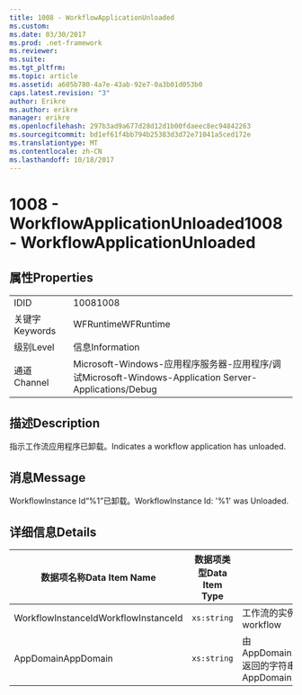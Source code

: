 ```yaml
---
title: 1008 - WorkflowApplicationUnloaded
ms.custom: 
ms.date: 03/30/2017
ms.prod: .net-framework
ms.reviewer: 
ms.suite: 
ms.tgt_pltfrm: 
ms.topic: article
ms.assetid: a605b780-4a7e-43ab-92e7-0a3b01d053b0
caps.latest.revision: "3"
author: Erikre
ms.author: erikre
manager: erikre
ms.openlocfilehash: 297b3ad9a677d28d12d1b00fdaeec8ec94842263
ms.sourcegitcommit: bd1ef61f4bb794b25383d3d72e71041a5ced172e
ms.translationtype: MT
ms.contentlocale: zh-CN
ms.lasthandoff: 10/18/2017
---
```

# <a name="1008---workflowapplicationunloaded"></a><span data-ttu-id="efc6a-102">1008 - WorkflowApplicationUnloaded</span><span class="sxs-lookup"><span data-stu-id="efc6a-102">1008 - WorkflowApplicationUnloaded</span></span>
## <a name="properties"></a><span data-ttu-id="efc6a-103">属性</span><span class="sxs-lookup"><span data-stu-id="efc6a-103">Properties</span></span>  
  
|||  
|-|-|  
|<span data-ttu-id="efc6a-104">ID</span><span class="sxs-lookup"><span data-stu-id="efc6a-104">ID</span></span>|<span data-ttu-id="efc6a-105">1008</span><span class="sxs-lookup"><span data-stu-id="efc6a-105">1008</span></span>|  
|<span data-ttu-id="efc6a-106">关键字</span><span class="sxs-lookup"><span data-stu-id="efc6a-106">Keywords</span></span>|<span data-ttu-id="efc6a-107">WFRuntime</span><span class="sxs-lookup"><span data-stu-id="efc6a-107">WFRuntime</span></span>|  
|<span data-ttu-id="efc6a-108">级别</span><span class="sxs-lookup"><span data-stu-id="efc6a-108">Level</span></span>|<span data-ttu-id="efc6a-109">信息</span><span class="sxs-lookup"><span data-stu-id="efc6a-109">Information</span></span>|  
|<span data-ttu-id="efc6a-110">通道</span><span class="sxs-lookup"><span data-stu-id="efc6a-110">Channel</span></span>|<span data-ttu-id="efc6a-111">Microsoft-Windows-应用程序服务器-应用程序/调试</span><span class="sxs-lookup"><span data-stu-id="efc6a-111">Microsoft-Windows-Application Server-Applications/Debug</span></span>|  
  
## <a name="description"></a><span data-ttu-id="efc6a-112">描述</span><span class="sxs-lookup"><span data-stu-id="efc6a-112">Description</span></span>  
 <span data-ttu-id="efc6a-113">指示工作流应用程序已卸载。</span><span class="sxs-lookup"><span data-stu-id="efc6a-113">Indicates a workflow application has unloaded.</span></span>  
  
## <a name="message"></a><span data-ttu-id="efc6a-114">消息</span><span class="sxs-lookup"><span data-stu-id="efc6a-114">Message</span></span>  
 <span data-ttu-id="efc6a-115">WorkflowInstance Id“%1”已卸载。</span><span class="sxs-lookup"><span data-stu-id="efc6a-115">WorkflowInstance Id: '%1' was Unloaded.</span></span>  
  
## <a name="details"></a><span data-ttu-id="efc6a-116">详细信息</span><span class="sxs-lookup"><span data-stu-id="efc6a-116">Details</span></span>  
  
|<span data-ttu-id="efc6a-117">数据项名称</span><span class="sxs-lookup"><span data-stu-id="efc6a-117">Data Item Name</span></span>|<span data-ttu-id="efc6a-118">数据项类型</span><span class="sxs-lookup"><span data-stu-id="efc6a-118">Data Item Type</span></span>|<span data-ttu-id="efc6a-119">描述</span><span class="sxs-lookup"><span data-stu-id="efc6a-119">Description</span></span>|  
|--------------------|--------------------|-----------------|  
|<span data-ttu-id="efc6a-120">WorkflowInstanceId</span><span class="sxs-lookup"><span data-stu-id="efc6a-120">WorkflowInstanceId</span></span>|`xs:string`|<span data-ttu-id="efc6a-121">工作流的实例 ID</span><span class="sxs-lookup"><span data-stu-id="efc6a-121">The instance id for the workflow</span></span>|  
|<span data-ttu-id="efc6a-122">AppDomain</span><span class="sxs-lookup"><span data-stu-id="efc6a-122">AppDomain</span></span>|`xs:string`|<span data-ttu-id="efc6a-123">由 AppDomain.CurrentDomain.FriendlyName 返回的字符串。</span><span class="sxs-lookup"><span data-stu-id="efc6a-123">The string returned by AppDomain.CurrentDomain.FriendlyName.</span></span>|
